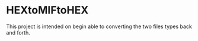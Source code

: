 # HEXtoMIFtoHEX
This project is intended on begin able to converting the two files types back and forth.

